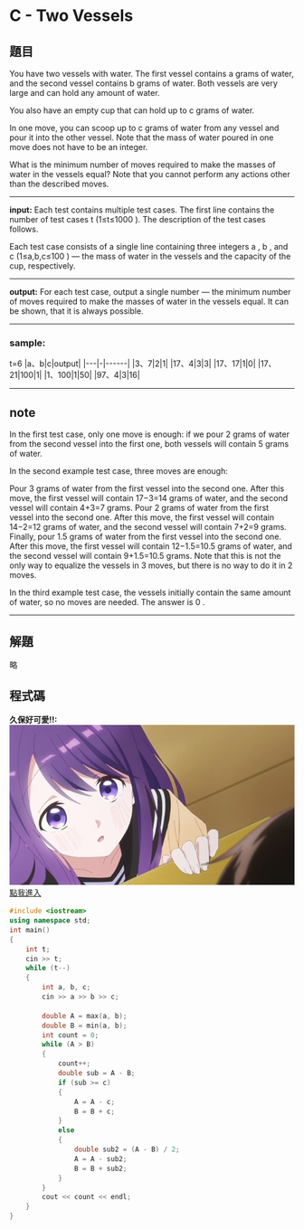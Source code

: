 # C - Two Vessels
## 題目
You have two vessels with water. The first vessel contains a
 grams of water, and the second vessel contains b
 grams of water. Both vessels are very large and can hold any amount of water.

You also have an empty cup that can hold up to c
 grams of water.

In one move, you can scoop up to c
 grams of water from any vessel and pour it into the other vessel. Note that the mass of water poured in one move does not have to be an integer.

What is the minimum number of moves required to make the masses of water in the vessels equal? Note that you cannot perform any actions other than the described moves.  
***
**input:**
Each test contains multiple test cases. The first line contains the number of test cases t
 (1≤t≤1000
). The description of the test cases follows.

Each test case consists of a single line containing three integers a
, b
, and c
 (1≤a,b,c≤100
) — the mass of water in the vessels and the capacity of the cup, respectively.  
***
**output:**
For each test case, output a single number — the minimum number of moves required to make the masses of water in the vessels equal. It can be shown, that it is always possible.  
***
### sample:
t=6
|a、b|c|output|
|---|-|------|
|3、7|2|1|
|17、4|3|3|
|17、17|1|0|
|17、21|100|1|
|1、100|1|50|
|97、4|3|16|
***
## note
In the first test case, only one move is enough: if we pour 2
 grams of water from the second vessel into the first one, both vessels will contain 5
 grams of water.

In the second example test case, three moves are enough:

Pour 3
 grams of water from the first vessel into the second one. After this move, the first vessel will contain 17−3=14
 grams of water, and the second vessel will contain 4+3=7
 grams.
Pour 2
 grams of water from the first vessel into the second one. After this move, the first vessel will contain 14−2=12
 grams of water, and the second vessel will contain 7+2=9
 grams.
Finally, pour 1.5
 grams of water from the first vessel into the second one. After this move, the first vessel will contain 12−1.5=10.5
 grams of water, and the second vessel will contain 9+1.5=10.5
 grams.
Note that this is not the only way to equalize the vessels in 3
 moves, but there is no way to do it in 2
 moves.

In the third example test case, the vessels initially contain the same amount of water, so no moves are needed. The answer is 0
.  
***
## 解題
略
## 程式碼  
**久保好可愛!!:**  
![](https://github.com/archie0732/CPEB1012/blob/main/picture1/kuboz001.jpg)   
[點我進入](https://github.com/archie0732/CPEB1012/blob/main/C/C-2.cpp)
```cpp
#include <iostream>
using namespace std;
int main()
{
    int t;
    cin >> t;
    while (t--)
    {
        int a, b, c;
        cin >> a >> b >> c;

        double A = max(a, b);
        double B = min(a, b);
        int count = 0;
        while (A > B)
        {
            count++;
            double sub = A - B;
            if (sub >= c)
            {
                A = A - c;
                B = B + c;
            }
            else
            {
                double sub2 = (A - B) / 2;
                A = A - sub2;
                B = B + sub2;
            }
        }
        cout << count << endl;
    }
}
```


